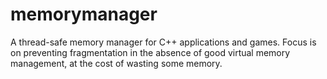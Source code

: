 # memorymanager
A thread-safe memory manager for C++ applications and games. Focus is on preventing fragmentation in the absence of good virtual memory management, at the cost of wasting some memory.
